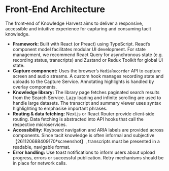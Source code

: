 # Front‑End Architecture

The front‑end of Knowledge Harvest aims to deliver a responsive, accessible and intuitive experience for capturing and consuming tacit knowledge.

* **Framework:** Built with React (or Preact) using TypeScript.  React’s component model facilitates modular UI development.  For state management, we recommend React Query for asynchronous state (e.g. recording status, transcripts) and Zustand or Redux Toolkit for global UI state.
* **Capture component:** Uses the browser’s `MediaRecorder` API to capture screen and audio streams.  A custom hook manages recording state and uploads to the Capture Service.  Annotating highlights is handled by overlay components.
* **Knowledge library:** The library page fetches paginated search results from the Search Service.  Lazy loading and infinite scrolling are used to handle large datasets.  The transcript and summary viewer uses syntax highlighting to emphasise important phrases.
* **Routing & data fetching:** Next.js or React Router provide client‑side routing.  Data fetching is abstracted into API hooks that call the respective microservices.
* **Accessibility:** Keyboard navigation and ARIA labels are provided across components.  Since tacit knowledge is often informal and subjective【261120688409170†screenshot】, transcripts must be presented in a readable, navigable format.
* **Error handling:** Use toast notifications to inform users about upload progress, errors or successful publication.  Retry mechanisms should be in place for network calls.